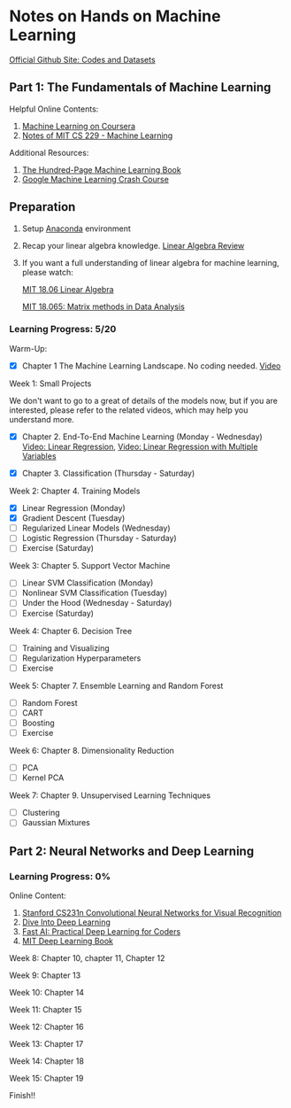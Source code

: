 # Notes on Hands on Machine Learning

[Official Github Site: Codes and Datasets](https://github.com/ageron/handson-ml2)

## Part 1: The Fundamentals of Machine Learning

Helpful Online Contents:

1. [Machine Learning on Coursera](https://www.coursera.org/learn/machine-learning/home/welcome)
2. [Notes of MIT CS 229 - Machine Learning](https://stanford.edu/~shervine/teaching/cs-229/)

Additional Resources:

1. [The Hundred-Page Machine Learning Book](http://themlbook.com/wiki/doku.php)
2. [Google Machine Learning Crash Course ](https://developers.google.cn/machine-learning/crash-course/ml-intro)

## Preparation

1. Setup [Anaconda](https://www.anaconda.com/products/individual) environment
2. Recap your linear algebra knowledge. [Linear Algebra Review](https://www.coursera.org/lecture/machine-learning/matrices-and-vectors-38jIT)
3. If you want a full understanding of linear algebra for machine learning, please watch:

   [MIT 18.06 Linear Algebra](https://www.youtube.com/playlist?list=PL221E2BBF13BECF6C)

   [MIT 18.065: Matrix methods in Data Analysis](https://www.youtube.com/playlist?list=PLUl4u3cNGP63oMNUHXqIUcrkS2PivhN3k)

### Learning Progress: 5/20

Warm-Up: 

- [X] Chapter 1 The Machine Learning Landscape. No coding needed. [Video](https://www.coursera.org/lecture/machine-learning/welcome-to-machine-learning-zcAuT)

Week 1: Small Projects

We don't want to go to a great of details of the models now, but if you are interested, please refer to the related videos, which may help you understand more.

- [X] Chapter 2. End-To-End Machine Learning (Monday - Wednesday) [Video: Linear Regression](https://www.coursera.org/lecture/machine-learning/model-representation-db3jS), [Video: Linear Regression with Multiple Variables](https://www.coursera.org/lecture/machine-learning/multiple-features-6Nj1q)

- [X] Chapter 3. Classification (Thursday - Saturday) 

Week 2: Chapter 4. Training Models

- [X] Linear Regression (Monday)
- [X] Gradient Descent (Tuesday)
- [ ] Regularized Linear Models (Wednesday)
- [ ] Logistic Regression (Thursday - Saturday)
- [ ] Exercise (Saturday)

Week 3: Chapter 5. Support Vector Machine

- [ ] Linear SVM Classification (Monday)
- [ ] Nonlinear SVM Classification (Tuesday)
- [ ] Under the Hood (Wednesday - Saturday)
- [ ] Exercise (Saturday)

Week 4: Chapter 6. Decision Tree

- [ ] Training and Visualizing
- [ ] Regularization Hyperparameters
- [ ] Exercise

Week 5: Chapter 7. Ensemble Learning and Random Forest

- [ ] Random Forest
- [ ] CART
- [ ] Boosting
- [ ] Exercise

Week 6: Chapter 8. Dimensionality Reduction

- [ ] PCA
- [ ] Kernel PCA

Week 7: Chapter 9. Unsupervised Learning Techniques

- [ ] Clustering
- [ ] Gaussian Mixtures

## Part 2: Neural Networks and Deep Learning

### Learning Progress: 0%

Online Content:

1. [Stanford CS231n Convolutional Neural Networks for Visual Recognition](https://www.youtube.com/playlist?list=PL3FW7Lu3i5JvHM8ljYj-zLfQRF3EO8sYv)
2. [Dive Into Deep Learning](http://zh.d2l.ai/index.html)
3. [Fast AI: Practical Deep Learning for Coders](https://course.fast.ai/)
4. [MIT Deep Learning Book](https://github.com/janishar/mit-deep-learning-book-pdf/blob/master/complete-book-bookmarked-pdf/deeplearningbook.pdf)

Week 8: Chapter 10, chapter 11, Chapter 12

Week 9: Chapter 13

Week 10: Chapter 14

Week 11: Chapter 15

Week 12: Chapter 16

Week 13: Chapter 17

Week 14: Chapter 18

Week 15: Chapter 19

Finish!!

